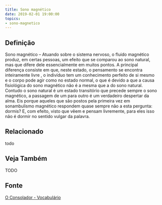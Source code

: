 ```yaml
---
title: Sono magnético
date: 2019-02-01 19:00:00
topics:
- sono-magnetico
---
```


## Definição
Sono magnético – Atuando sobre o sistema nervoso, o fluido magnético produz, em
certas pessoas, um efeito que se comparou ao sono natural, mas que difere dele
essencialmente em muitos pontos. A principal diferença consiste em que, neste
estado, o pensamento se encontra inteiramente livre , o indivíduo tem um
conhecimento perfeito de si mesmo e o corpo pode agir como no estado normal, o
que é devido a que a causa fisiológica do sono magnético não é a mesma que a do
sono natural. Contudo o sono natural é um estado transitório que precede sempre
o sono magnético, a passagem de um para outro é um verdadeiro despertar da
alma. Eis porque aqueles que são postos pela primeira vez em sonambulismo
magnético respondem quase sempre não a esta pergunta: dormis? E, com efeito,
visto que vêem e pensam livremente, para eles isso não é dormir no sentido
vulgar da palavra.


## Relacionado
todo

## Veja Também
TODO

## Fonte
[O Consolador - Vocabulário](http://www.oconsolador.com.br/linkfixo/vocabulario/principal.html)
